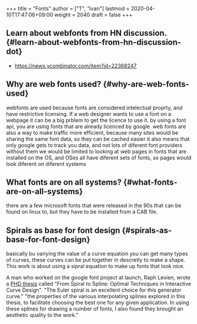 +++
title = "Fonts"
author = ["T", "Ivan"]
lastmod = 2020-04-10T17:47:06+09:00
weight = 2040
draft = false
+++

## Learn about webfonts from HN discussion. {#learn-about-webfonts-from-hn-discussion-dot}

-   <https://news.ycombinator.com/item?id=22368247>


## Why are web fonts used? {#why-are-web-fonts-used}

webfonts are used because fonts are considered intelectual
proprty, and have restrictive licensing. If a web designer wants
to use a font on a webpage it can be a big prblem to get the
licence to use it. by using a font api, you are using fonts that
are already licenced by google.
web fonts are also a way to make traffic more efficient, because
many sites would be sharing the same font data, so they can be
cached easier
it also means that only google gets to track you data, and not
lots of diferent font providers
without them we would be limited to looking at web pages in fonts
that are installed on the OS, and OSes all have diferent sets of
fonts, so pages would look diferent on diferent systems


## What fonts are on all systems? {#what-fonts-are-on-all-systems}

there are a few microsoft fonts that were released in the 90s that
can be found on linux to, but they have to be installed from a CAB
file.


## Spirals as base for font design {#spirals-as-base-for-font-design}

basically bu variying the value of a curve equation you can get
many types of curves, these curves can be put together in
descretly to make a shape. This work is about using a sipral
equation to make up fonts that look nice.

A man who worked on the google font project at launch, Raph
Levien, wrote a [PHD thesis](https://levien.com/phd/phd.html) called "From Spiral to Spline: Optimal
Techniques in Interactive Curve Design".
"The Euler spiral is an excellent choice for this generator
curve."
"the properties of the various interpolating splines
explored in this thesis, to facilitate choosing the best one for
any given application. In using these splines for drawing a
number of fonts, I also found they brought an aesthetic quality to
the work."
